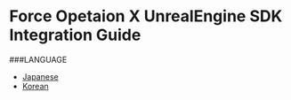 # Force Opetaion X UnrealEngine SDK Integration Guide

###LANGUAGE
* [Japanese](./lang/ja/)
* [Korean](./lang/ko/)
